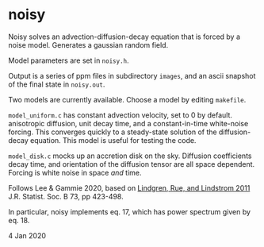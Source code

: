 # noisy

Noisy solves an advection-diffusion-decay equation that is forced by a 
noise model.  Generates a gaussian random field.

Model parameters are set in `noisy.h`.

Output is a series of ppm files in subdirectory `images`, and an
ascii snapshot of the final state in `noisy.out`.

Two models are currently available.  Choose a model by editing 
`makefile`.  

`model_uniform.c` has constant advection velocity, set to 0 by default.
    anisotropic diffusion, unit decay time, and a constant-in-time 
    white-noise forcing.  This converges quickly to a steady-state 
    solution of the diffusion-decay equation.  This model is useful
    for testing the code.
  
`model_disk.c` mocks up an accretion disk on the sky.  Diffusion 
    coefficients decay time, and orientation of the diffusion tensor 
    are all space dependent.  Forcing is white noise in space *and* time.

Follows Lee & Gammie 2020, based on
[Lindgren, Rue, and Lindstrom 2011](https://rss.onlinelibrary.wiley.com/doi/10.1111/j.1467-9868.2011.00777.x)
J.R. Statist. Soc. B 73, pp 423-498.

In particular, noisy implements eq. 17, which has power spectrum given by 
eq. 18.

4 Jan 2020


